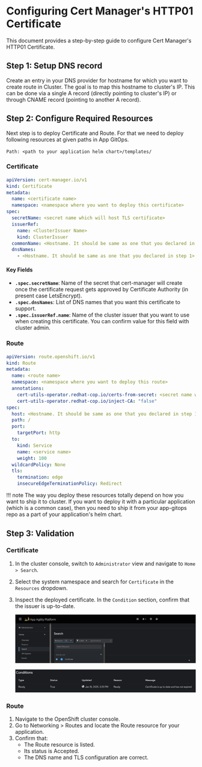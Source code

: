 # Configuring Cert Manager's HTTP01 Certificate

This document provides a step-by-step guide to configure Cert Manager's HTTP01 Certificate.

## Step 1: Setup DNS record

Create an entry in your DNS provider for hostname for which you want to create route in Cluster. The goal is to map this hostname to cluster's IP. This can be done via a single A record (directly pointing to cluster's IP) or through CNAME record (pointing to another A record).

## Step 2: Configure Required Resources

Next step is to deploy Certificate and Route. For that we need to deploy following resources at given paths in App GitOps.

`Path: <path to your application helm chart>/templates/`

### Certificate

```yaml
apiVersion: cert-manager.io/v1
kind: Certificate
metadata:
  name: <certificate name>
  namespace: <namespace where you want to deploy this certificate>
spec:
  secretName: <secret name which will host TLS certificate>
  issuerRef:
    name: <ClusterIssuer Name>
    kind: ClusterIssuer
  commonName: <Hostname. It should be same as one that you declared in step 1>
  dnsNames:
    - <Hostname. It should be same as one that you declared in step 1>
```

#### Key Fields

- **`.spec.secretName`**: Name of the secret that cert-manager will create once the certificate request gets approved by Certificate Authority (in present case LetsEncrypt).
- **`.spec.dnsNames`**: List of DNS names that you want this certificate to support.
- **`.spec.issuerRef.name`**: Name of the cluster issuer that you want to use when creating this certificate. You can confirm value for this field with cluster admin.

### Route

```yaml
apiVersion: route.openshift.io/v1
kind: Route
metadata:
  name: <route name>
  namespace: <namespace where you want to deploy this route>
  annotations:
    cert-utils-operator.redhat-cop.io/certs-from-secret: <secret name which hosts TLS certificate>
    cert-utils-operator.redhat-cop.io/inject-CA: "false"
spec:
  host: <Hostname. It should be same as one that you declared in step 1>
  path: /
  port:
    targetPort: http
  to:
    kind: Service
    name: <service name>
    weight: 100
  wildcardPolicy: None
  tls:
    termination: edge
    insecureEdgeTerminationPolicy: Redirect
```

!!! note
The way you deploy these resources totally depend on how you want to ship it to cluster. If you want to deploy it with a particular application (which is a common case), then you need to ship it from your app-gitops repo as a part of your application's helm chart.

## Step 3: Validation

### Certificate

1. In the cluster console, switch to `Administrator` view and navigate to `Home > Search`.
1. Select the system namespace and search for `Certificate` in the `Resources` dropdown.
1. Inspect the deployed certificate. In the `Condition` section, confirm that the issuer is up-to-date.

    ![OpenShift Console](images/console.png)

    ![Certificate Details](images/certificate-status.png)

### Route

1. Navigate to the OpenShift cluster console.
1. Go to Networking > Routes and locate the Route resource for your application.
1. Confirm that:
    - The Route resource is listed.
    - Its status is Accepted.
    - The DNS name and TLS configuration are correct.